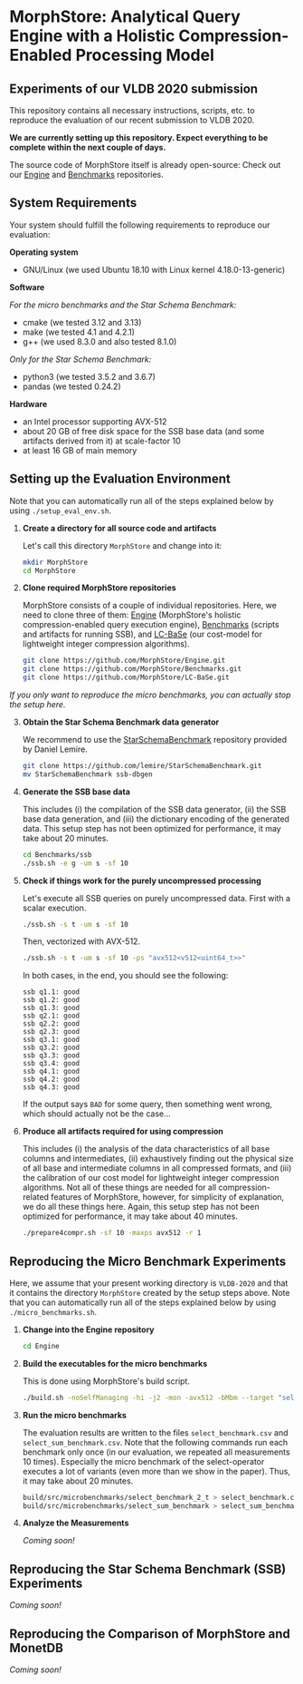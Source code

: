 # MorphStore: Analytical Query Engine with a Holistic Compression-Enabled Processing Model
## Experiments of our VLDB 2020 submission

This repository contains all necessary instructions, scripts, etc. to reproduce the evaluation of our recent submission to VLDB 2020.

**We are currently setting up this repository. Expect everything to be complete within the next couple of days.**

The source code of MorphStore itself is already open-source: Check out our [Engine](https://github.com/MorphStore/Engine) and [Benchmarks](https://github.com/MorphStore/Benchmarks) repositories.

## System Requirements

Your system should fulfill the following requirements to reproduce our evaluation:

**Operating system**

- GNU/Linux (we used Ubuntu 18.10 with Linux kernel 4.18.0-13-generic)

**Software**

*For the micro benchmarks and the Star Schema Benchmark:*
- cmake (we tested 3.12 and 3.13)
- make (we tested 4.1 and 4.2.1)
- g++ (we used 8.3.0 and also tested 8.1.0)

*Only for the Star Schema Benchmark:*
- python3 (we tested 3.5.2 and 3.6.7)
- pandas (we tested 0.24.2)

**Hardware**
- an Intel processor supporting AVX-512
- about 20 GB of free disk space for the SSB base data (and some artifacts derived from it) at scale-factor 10
- at least 16 GB of main memory

## Setting up the Evaluation Environment

Note that you can automatically run all of the steps explained below by using `./setup_eval_env.sh`.

1. **Create a directory for all source code and artifacts**
   
   Let's call this directory `MorphStore` and change into it:

   ```bash
   mkdir MorphStore
   cd MorphStore
   ```
   
2. **Clone required MorphStore repositories**
   
   MorphStore consists of a couple of individual repositories.
   Here, we need to clone three of them: [Engine](https://github.com/MorphStore/Engine) (MorphStore's holistic compression-enabled query execution engine), [Benchmarks](https://github.com/MorphStore/Benchmarks) (scripts and artifacts for running SSB), and [LC-BaSe](https://github.com/MorphStore/LC-BaSe) (our cost-model for lightweight integer compression algorithms).
   
   ```bash
   git clone https://github.com/MorphStore/Engine.git
   git clone https://github.com/MorphStore/Benchmarks.git
   git clone https://github.com/MorphStore/LC-BaSe.git
   ```
   
*If you only want to reproduce the micro benchmarks, you can actually stop the setup here.*
   
3. **Obtain the Star Schema Benchmark data generator**
   
   We recommend to use the [StarSchemaBenchmark](https://github.com/lemire/StarSchemaBenchmark) repository provided by Daniel Lemire.
   
   ```bash
   git clone https://github.com/lemire/StarSchemaBenchmark.git
   mv StarSchemaBenchmark ssb-dbgen
   ```
   
4. **Generate the SSB base data**

   This includes (i) the compilation of the SSB data generator, (ii) the SSB base data generation, and (iii) the dictionary encoding of the generated data.
   This setup step has not been optimized for performance, it may take about 20 minutes.
   
   ```bash
   cd Benchmarks/ssb
   ./ssb.sh -e g -um s -sf 10
   ```
   
5. **Check if things work for the purely uncompressed processing**
   
   Let's execute all SSB queries on purely uncompressed data.
   First with a scalar execution.
   
   ```bash
   ./ssb.sh -s t -um s -sf 10
   ```
   
   Then, vectorized with AVX-512.
   
   ```bash
   ./ssb.sh -s t -um s -sf 10 -ps "avx512<v512<uint64_t>>"
   ```
   
   In both cases, in the end, you should see the following:
   
   ```
   ssb q1.1: good
   ssb q1.2: good
   ssb q1.3: good
   ssb q2.1: good
   ssb q2.2: good
   ssb q2.3: good
   ssb q3.1: good
   ssb q3.2: good
   ssb q3.3: good
   ssb q3.4: good
   ssb q4.1: good
   ssb q4.2: good
   ssb q4.3: good
   ```
   
   If the output says `BAD` for some query, then something went wrong, which should actually not be the case...
   
4. **Produce all artifacts required for using compression**
   
   This includes (i) the analysis of the data characteristics of all base columns and intermediates, (ii) exhaustively finding out the physical size of all base and intermediate columns in all compressed formats, and (iii) the calibration of our cost model for lightweight integer compression algorithms.
   Not all of these things are needed for all compression-related features of MorphStore, however, for simplicity of explanation, we do all these things here.
   Again, this setup step has not been optimized for performance, it may take about 40 minutes.
   
   ```bash
   ./prepare4compr.sh -sf 10 -maxps avx512 -r 1
   ```

## Reproducing the Micro Benchmark Experiments

Here, we assume that your present working directory is `VLDB-2020` and that it contains the directory `MorphStore` created by the setup steps above.
Note that you can automatically run all of the steps explained below by using `./micro_benchmarks.sh`.

1. **Change into the Engine repository**
   
   ```bash
   cd Engine
   ```

2. **Build the executables for the micro benchmarks**

   This is done using MorphStore's build script.
   
   ```bash
   ./build.sh -noSelfManaging -hi -j2 -mon -avx512 -bMbm --target "select_benchmark_2_t select_sum_benchmark"
   ```
   
3. **Run the micro benchmarks**

   The evaluation results are written to the files `select_benchmark.csv` and `select_sum_benchmark.csv`.
   Note that the following commands run each benchmark only once (in our evaluation, we repeated all measurements 10 times).
   Especially the micro benchmark of the select-operator executes a lot of variants (even more than we show in the paper).
   Thus, it may take about 20 minutes.
   
   ```bash
   build/src/microbenchmarks/select_benchmark_2_t > select_benchmark.csv
   build/src/microbenchmarks/select_sum_benchmark > select_sum_benchmark.csv
   ```
   
4. **Analyze the Measurements**
   
   *Coming soon!*

## Reproducing the Star Schema Benchmark (SSB) Experiments

*Coming soon!*

##  Reproducing the Comparison of MorphStore and MonetDB

*Coming soon!*
